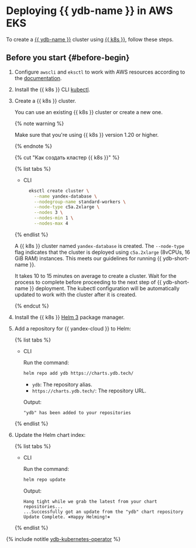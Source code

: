 # Deploying {{ ydb-name }} in AWS EKS

To create a [{{ ydb-name }}](https://cloud.yandex.ru/docs/ydb/) cluster using [{{ k8s }}](https://kubernetes.io/), follow these steps.

## Before you start {#before-begin}

1. Configure `awscli` and `eksctl` to work with AWS resources according to the [documentation](https://docs.aws.amazon.com/eks/latest/userguide/getting-started-eksctl.html).

1. Install the {{ k8s }} CLI [kubectl](https://kubernetes.io/docs/tasks/tools/install-kubectl).

1. Create a {{ k8s }} cluster.

    You can use an existing {{ k8s }} cluster or create a new one.

    {% note warning %}

    Make sure that you're using {{ k8s }} version 1.20 or higher.

    {% endnote %}

    {% cut "Как создать кластер {{ k8s }}" %}

    {% list tabs %}

    - CLI

      ```bash
        eksctl create cluster \
          --name yandex-database \
          --nodegroup-name standard-workers \
          --node-type c5a.2xlarge \
          --nodes 3 \
          --nodes-min 1 \
          --nodes-max 4
      ```

    {% endlist %}

    A {{ k8s }} cluster named `yandex-database` is created. The `--node-type` flag indicates that the cluster is deployed using `c5a.2xlarge` (8vCPUs, 16 GiB RAM) instances. This meets our guidelines for running {{ ydb-short-name }}.

    It takes 10 to 15 minutes on average to create a cluster. Wait for the process to complete before proceeding to the next step of {{ ydb-short-name }} deployment. The kubectl configuration will be automatically updated to work with the cluster after it is created.

    {% endcut %}

1. Install the {{ k8s }} [Helm 3](https://helm.sh/docs/intro/install/) package manager.

1. Add a repository for {{ yandex-cloud }} to Helm:

    {% list tabs %}

    - CLI

      Run the command:

      ```bash
      helm repo add ydb https://charts.ydb.tech/
      ```
      * `ydb`: The repository alias.
      * `https://charts.ydb.tech/`: The repository URL.

      Output:

      ```text
      "ydb" has been added to your repositories
      ```

    {% endlist %}

1. Update the Helm chart index:

    {% list tabs %}

    - CLI

      Run the command:

      ```bash
      helm repo update
      ```

      Output:

      ```text
      Hang tight while we grab the latest from your chart repositories...
      ...Successfully got an update from the "ydb" chart repository
      Update Complete. ⎈Happy Helming!⎈
      ```

    {% endlist %}

{% include notitle [ydb-kubernetes-operator](_includes/ydb-kubernetes-operator.md) %}

